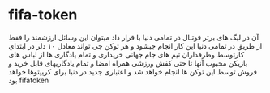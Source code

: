 # fifa-token
 آن در لیگ های برتر فوتبال در تمامی دنیا با قرار داد میتوان این وسائل ارزشمند را فقط از طریق   در تمامی دنیا این کار انجام جیشود و هر توکن جی تواند معادل ۱۰ دلر در ابتداي کارتوسط وطرفداران تیم های جام جهانی  خریداری و تمام یادگاری ها از لباس های بازیکن محبوب آنها تا حتی کفش ورزشی همراه امضا و تمام یادگاریهای قابل خرید و فروش توسط این توکن ها انجام خواهد شد و اعتباری جدید در دنبا برای کریپتوها خواهد بود fifatoken 
